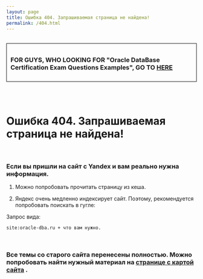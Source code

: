 ```yaml
---
layout: page
title: Ошибка 404. Запрашиваемая страница не найдена!
permalink: /404.html
---
```


<br/>

<div style="padding:10px; border:thin solid black;">

<h3>FOR GUYS, WHO LOOKING FOR "Oracle DataBase Certification Exam Questions Examples", GO TO <a href="http://oracledba.net/docs/oracle-database/beginning/database/certification-exam-questions-examples/">HERE</a></h3>

</div>

<br/><br/>

# Ошибка 404. Запрашиваемая страница не найдена!


<br/>

### Если вы пришли на сайт с Yandex и вам реально нужна информация.

1) Можно попробовать прочитать страницу из кеша.

2) Яндекс очень медленно индексирует сайт. Поэтому, рекомендуется попробовать поискать в гугле:  

Запрос вида:

    site:oracle-dba.ru + что вам нужно.


<br/>

### Все темы со старого сайта перенесены полностью. Можно попробовать найти нужный материал на <a href="/sitemap/">странице с картой сайта</a> .
